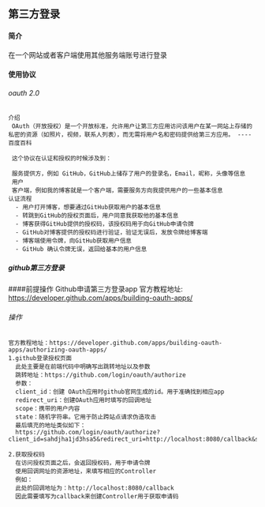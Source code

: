 ## 第三方登录

 #### 简介
   在一个网站或者客户端使用其他服务端账号进行登录
 #### 使用协议
   ###### oauth 2.0
    介绍
     OAuth（开放授权）是一个开放标准，允许用户让第三方应用访问该用户在某一网站上存储的私密的资源（如照片，视频，联系人列表），而无需将用户名和密码提供给第三方应用。 ---- 百度百科
     
     这个协议在认证和授权的时候涉及到：
     
     服务提供方，例如 GitHub，GitHub上储存了用户的登录名，Email，昵称，头像等信息
     用户
     客户端，例如我的博客就是一个客户端，需要服务方向我提供用户的一些基本信息
    认证流程
      - 用户打开博客，想要通过GitHub获取用户的基本信息
      - 转跳到GitHub的授权页面后，用户同意我获取他的基本信息
      - 博客获得GitHub提供的授权码，该授权码用于向GitHub申请令牌
      - GitHub对博客提供的授权码进行验证，验证无误后，发放令牌给博客端
      - 博客端使用令牌，向GitHub获取用户信息
      - GitHub 确认令牌无误，返回给基本的用户信息
    
##### github第三方登录
  ####前提操作
    Github申请第三方登录app
    官方教程地址: https://developer.github.com/apps/building-oauth-apps/
  ###### 操作
    官方教程地址：https://developer.github.com/apps/building-oauth-apps/authorizing-oauth-apps/
    1.github登录授权页面
      此处主要是在前端代码中明确写出跳转地址以及参数
      跳转地址：https://github.com/login/oauth/authorize
      参数：
      client_id：创建 OAuth应用时github官网生成的id。用于准确找到相应app
      redirect_uri：创建OAuth应用时填写的回调地址
      scope：携带的用户内容
      state：随机字符串。它用于防止跨站点请求伪造攻击
      最后填充的地址类似如下：
      https://github.com/login/oauth/authorize?client_id=sahdjha1jd3hsa5&redirect_uri=http://localhost:8080/callback&scope=user&state=1
    
    2.获取授权码
      在访问授权页面之后，会返回授权码，用于申请令牌
      使用回调网址的资源地址，来填写相应的Controller
      例如：
      此处的回调地址为：http://localhost:8080/callback
      因此需要填写为callback来创建Controller用于获取申请码
      
   